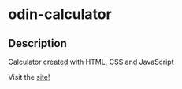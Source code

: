 # odin-calculator

## Description

Calculator created with HTML, CSS and JavaScript

Visit the [site!](https://brendokht.github.io/odin-calculator/)
